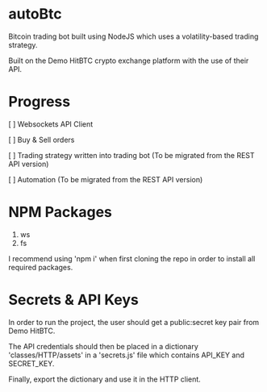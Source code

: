# autoBtc
Bitcoin trading bot built using NodeJS which uses a volatility-based trading strategy.

Built on the Demo HitBTC crypto exchange platform with the use of their API.

# Progress
[ ] Websockets API Client

[ ] Buy & Sell orders 

[ ] Trading strategy written into trading bot (To be migrated from the REST API version)

[ ] Automation (To be migrated from the REST API version)


# NPM Packages
1. ws
2. fs

I recommend using 'npm i' when first cloning the repo in order to install all required packages.

# Secrets & API Keys
In order to run the project, the user should get a public:secret key pair from Demo HitBTC.

The API credentials should then be placed in a dictionary 'classes/HTTP/assets' in a 'secrets.js' file which contains API_KEY and SECRET_KEY. 

Finally, export the dictionary and use it in the HTTP client.
